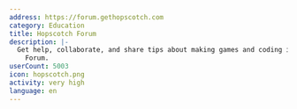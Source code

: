 ```yaml
---
address: https://forum.gethopscotch.com
category: Education
title: Hopscotch Forum
description: |-
  Get help, collaborate, and share tips about making games and coding in the Hopscotch
    Forum.
userCount: 5003
icon: hopscotch.png
activity: very high
language: en
---
```

